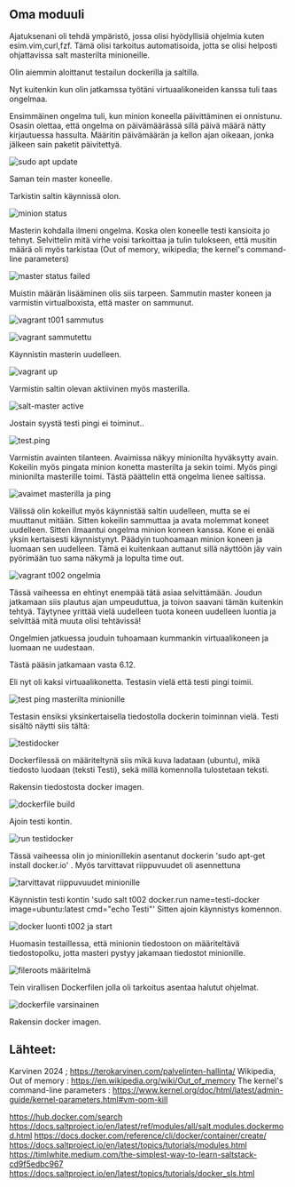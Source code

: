 ## Oma moduuli

Ajatuksenani oli tehdä ympäristö, jossa olisi hyödyllisiä ohjelmia kuten esim.vim,curl,fzf. Tämä olisi tarkoitus automatisoida, jotta se olisi helposti ohjattavissa salt masterilta minioneille.

Olin aiemmin aloittanut testailun dockerilla ja saltilla. 

Nyt kuitenkin kun olin jatkamssa työtäni virtuaalikoneiden kanssa tuli taas ongelmaa. 

Ensimmäinen ongelma tuli, kun minion koneella päivittäminen ei onnistunu. Osasin olettaa, että ongelma on päivämäärässä sillä päivä määrä nätty kirjautuessa hassulta. Määritin päivämäärän ja kellon ajan oikeaan, jonka jälkeen sain paketit päivitettyä.

![sudo apt update](https://github.com/JohannaLap/Oma-moduuli/blob/main/sudo%20apt%20update.png)

Saman tein master koneelle.

Tarkistin saltin käynnissä olon.

![minion status](https://github.com/JohannaLap/Oma-moduuli/blob/main/minion%20status.png)

Masterin kohdalla ilmeni ongelma. Koska olen koneelle testi kansioita jo tehnyt. Selvittelin mitä virhe voisi tarkoittaa ja tulin tulokseen, että musitin määrä oli myös tarkistaa (Out of memory, wikipedia; the kernel's command-line parameters)

![master status failed](https://github.com/JohannaLap/Oma-moduuli/blob/main/mater%20status%20failed%2C%20free%20-h.png)

Muistin määrän lisääminen olis siis tarpeen. Sammutin master koneen ja varmistin virtualboxista, että master on sammunut. 

![vagrant t001 sammutus](https://github.com/JohannaLap/Oma-moduuli/blob/main/vagrant%20t001%20sammutus.png)

![vagrant sammutettu](https://github.com/JohannaLap/Oma-moduuli/blob/main/vagrant%20sammutettu.png)

Käynnistin masterin uudelleen. 

![vagrant up](https://github.com/JohannaLap/Oma-moduuli/blob/main/vagrant%20up%20.png)

Varmistin saltin olevan aktiivinen myös masterilla.

![salt-master active](https://github.com/JohannaLap/Oma-moduuli/blob/main/salt-master%20active.png)

Jostain syystä testi pingi ei toiminut..

![test.ping](https://github.com/JohannaLap/Oma-moduuli/blob/main/test.ping.png)

Varmistin avainten tilanteen. Avaimissa näkyy minionilta hyväksytty avain. Kokeilin myös pingata minion konetta masterilta ja sekin toimi. Myös pingi minionilta masterille toimi. Tästä päättelin että ongelma lienee saltissa.

![avaimet masterilla ja ping](https://github.com/JohannaLap/Oma-moduuli/blob/main/avaimet%20masterilla%20ja%20ping.png)

Välissä olin kokeillut myös käynnistää saltin uudelleen, mutta se ei muuttanut mitään. Sitten kokeilin sammuttaa ja avata molemmat koneet uudelleen. Sitten ilmaantui ongelma minion koneen kanssa. Kone ei enää yksin kertaisesti käynnistynyt.
Päädyin tuohoamaan minion koneen ja luomaan sen uudelleen. Tämä ei kuitenkaan auttanut sillä näyttöön jäy vain pyörimään tuo sama näkymä ja lopulta time out.

![vagrant t002 ongelmia](https://github.com/JohannaLap/Oma-moduuli/blob/main/vagrant%20t002%20ongelma.png)

Tässä vaiheessa en ehtinyt enempää tätä asiaa selvittämään. Joudun jatkamaan siis plautus ajan umpeuduttua, ja toivon saavani tämän kuitenkin tehtyä. Täytynee yrittää vielä uudelleen tuota koneen uudelleen luontia ja selvittää mitä muuta olisi tehtävissä!

Ongelmien jatkuessa jouduin tuhoamaan kummankin virtuaalikoneen ja luomaan ne uudestaan.

Tästä pääsin jatkamaan vasta 6.12.

Eli nyt oli kaksi virtuaalikonetta. Testasin vielä että testi pingi toimii. 

![test ping masterilta minionille](https://github.com/JohannaLap/Oma-moduuli/blob/main/testping%20masterilta%20minionille.png)

Testasin ensiksi yksinkertaisella tiedostolla dockerin toiminnan vielä.
Testi sisältö näytti siis tältä:

![testidocker](https://github.com/JohannaLap/Oma-moduuli/blob/main/testidocker.png)

Dockerfilessä on määriteltynä siis mikä kuva ladataan (ubuntu), mikä tiedosto luodaan (teksti Testi), sekä millä komennolla tulostetaan teksti.

Rakensin tiedostosta docker imagen. 

![dockerfile build](https://github.com/JohannaLap/Oma-moduuli/blob/main/dockerfile%20build.png)

Ajoin testi kontin. 

![run testidocker](https://github.com/JohannaLap/Oma-moduuli/blob/main/run%20testidocker.png)

Tässä vaiheessa olin jo minionillekin asentanut dockerin 'sudo apt-get install docker.io' . Myös tarvittavat riippuvuudet oli asennettuna

![tarvittavat riippuvuudet minionille](https://github.com/JohannaLap/Oma-moduuli/blob/main/tarvittavat%20riippuvuudet%20minionille.png)

Käynnistin testi kontin 'sudo salt t002 docker.run name=testi-docker image=ubuntu:latest cmd="echo Testi"'
Sitten ajoin käynnistys komennon. 

![docker luonti t002 ja start](https://github.com/JohannaLap/Oma-moduuli/blob/main/docker%20luonti%20t002%20ja%20start.png)

Huomasin testaillessa, että minionin tiedostoon on määriteltävä tiedostopolku, jotta masteri pystyy jakamaan tiedostot minionille.

![fileroots määritelmä](https://github.com/JohannaLap/Oma-moduuli/blob/main/fileroots%20m%C3%A4%C3%A4ritelm%C3%A4.png)


Tein virallisen Dockerfilen jolla oli tarkoitus asentaa halutut ohjelmat.

![dockerfile varsinainen](https://github.com/JohannaLap/Oma-moduuli/blob/main/dockerfileluonti%20viimeisin.png)

Rakensin docker imagen. 












## Lähteet:

Karvinen 2024 ; https://terokarvinen.com/palvelinten-hallinta/ 
Wikipedia, Out of memory : https://en.wikipedia.org/wiki/Out_of_memory
The kernel's command-line parameters : https://www.kernel.org/doc/html/latest/admin-guide/kernel-parameters.html#vm-oom-kill

https://hub.docker.com/search
https://docs.saltproject.io/en/latest/ref/modules/all/salt.modules.dockermod.html
https://docs.docker.com/reference/cli/docker/container/create/
https://docs.saltproject.io/en/latest/topics/tutorials/modules.html
https://timlwhite.medium.com/the-simplest-way-to-learn-saltstack-cd9f5edbc967
https://docs.saltproject.io/en/latest/topics/tutorials/docker_sls.html
